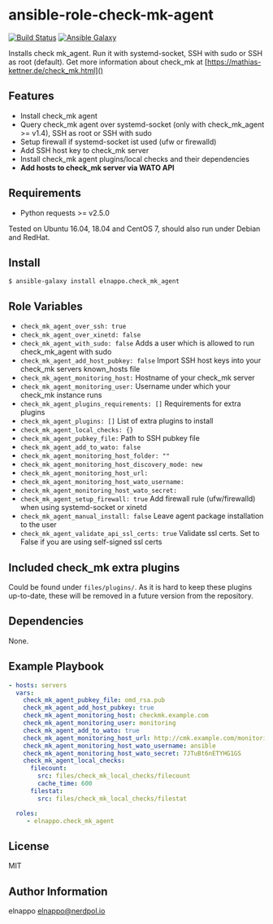 # ansible-role-check-mk-agent
[![Build Status](https://travis-ci.org/elnappo/ansible-role-check-mk-agent.svg?branch=master)](https://travis-ci.org/elnappo/ansible-role-check-mk-agent) [![Ansible Galaxy](https://img.shields.io/badge/galaxy-elnappo.check--mk--agent-blue.svg?style=flat)](https://galaxy.ansible.com/elnappo/check-mk-agent/)

Installs check mk\_agent. Run it with systemd-socket, SSH with sudo or SSH as root (default). Get more information about check\_mk at [https://mathias-kettner.de/check_mk.html]()

## Features
* Install check_mk agent
* Query check_mk agent over systemd-socket (only with check_mk_agent >= v1.4), SSH as root or SSH with sudo
* Setup firewall if systemd-socket ist used (ufw or firewalld)
* Add SSH host key to check_mk server
* Install check_mk agent plugins/local checks and their dependencies
* **Add hosts to check_mk server via WATO API**

## Requirements
* Python requests >= v2.5.0

Tested on Ubuntu 16.04, 18.04 and CentOS 7, should also run under Debian and RedHat.

## Install
    $ ansible-galaxy install elnappo.check_mk_agent

## Role Variables
* `check_mk_agent_over_ssh: true`
* `check_mk_agent_over_xinetd: false`
* `check_mk_agent_with_sudo: false` Adds a user which is allowed to run check_mk_agent with sudo
* `check_mk_agent_add_host_pubkey: false` Import SSH host keys into your check_mk servers known_hosts file
* `check_mk_agent_monitoring_host:` Hostname of your check_mk server
* `check_mk_agent_monitoring_user:` Username under which your check_mk instance runs
* `check_mk_agent_plugins_requirements: []` Requirements for extra plugins
* `check_mk_agent_plugins: []` List of extra plugins to install
* `check_mk_agent_local_checks: {}`
* `check_mk_agent_pubkey_file:` Path to SSH pubkey file
* `check_mk_agent_add_to_wato: false`
* `check_mk_agent_monitoring_host_folder: ""`
* `check_mk_agent_monitoring_host_discovery_mode: new`
* `check_mk_agent_monitoring_host_url:`
* `check_mk_agent_monitoring_host_wato_username:`
* `check_mk_agent_monitoring_host_wato_secret:`
* `check_mk_agent_setup_firewall: true` Add firewall rule (ufw/firewalld) when using systemd-socket or xinetd
* `check_mk_agent_manual_install: false` Leave agent package installation to the user
* `check_mk_agent_validate_api_ssl_certs: true` Validate ssl certs. Set to False if you are using self-signed ssl certs

## Included check_mk extra plugins
Could be found under `files/plugins/`. As it is hard to keep these plugins
up-to-date, these will be removed in a future version from the repository.


## Dependencies
None.

## Example Playbook

```yaml
- hosts: servers
  vars:
    check_mk_agent_pubkey_file: omd_rsa.pub
    check_mk_agent_add_host_pubkey: true
    check_mk_agent_monitoring_host: checkmk.example.com
    check_mk_agent_monitoring_user: monitoring
    check_mk_agent_add_to_wato: true
    check_mk_agent_monitoring_host_url: http://cmk.example.com/monitoring/
    check_mk_agent_monitoring_host_wato_username: ansible
    check_mk_agent_monitoring_host_wato_secret: 7JTuBt6nETYHG1GS
    check_mk_agent_local_checks:
      filecount:
        src: files/check_mk_local_checks/filecount
        cache_time: 600
      filestat:
        src: files/check_mk_local_checks/filestat

  roles:
     - elnappo.check_mk_agent
```

## License

MIT

## Author Information

elnappo <elnappo@nerdpol.io>
